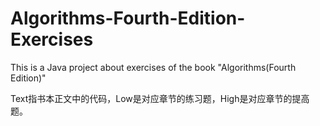 # Algorithms-Fourth-Edition-Exercises
This is a Java project about exercises of the book "Algorithms(Fourth Edition)"

Text指书本正文中的代码，Low是对应章节的练习题，High是对应章节的提高题。
